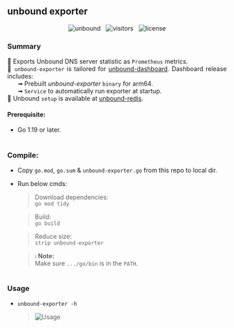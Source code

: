 ## unbound exporter
<div align="center">

![unbound](https://img.shields.io/badge/-unbound‑exporter-D8BFD8?logo=unrealengine&logoColor=3a3a3d)
&nbsp;&nbsp;![visitors](https://img.shields.io/endpoint?color=4883c2&label=visitors&logo=github&url=https%3A%2F%2Fhits.dwyl.com%2Far51an%2Funbound-exporter.json)
&nbsp;&nbsp;![license](https://img.shields.io/github/license/ar51an/unbound-exporter?color=CED8E1)
</div>
<div align="justify">

### Summary
🔸 Exports Unbound DNS server statistic as `Prometheus` metrics.  
🔸 `unbound-exporter` is tailored for [unbound-dashboard](https://github.com/ar51an/unbound-dashboard). Dashboard release includes:  
   &nbsp;&nbsp;&nbsp;&nbsp;&nbsp; ➟ Prebuilt _unbound-exporter_ `binary` for arm64.  
   &nbsp;&nbsp;&nbsp;&nbsp;&nbsp; ➟ `Service` to automatically run exporter at startup.  
🔸 Unbound `setup` is available at [unbound-redis](https://github.com/ar51an/unbound-redis).

#### Prerequisite:
* Go 1.19 or later.

#
### Compile:
* Copy `go.mod`, `go.sum` & `unbound-exporter.go` from this repo to local dir.
* Run below cmds:  
  > Download dependencies:  
  > `go mod tidy`

  > Build:  
  > `go build`

  > Reduce size:  
  > `strip unbound-exporter`

  > `ℹ️` **Note:**  
  > Make sure `.../go/bin` is in the `PATH`.

#
### Usage
* `unbound-exporter -h`

  > ![Usage](https://user-images.githubusercontent.com/11185794/213894845-05f6336e-ba93-475a-bb97-37f23ce768fa.png)
</div>
